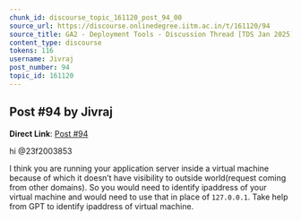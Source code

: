```yaml
---
chunk_id: discourse_topic_161120_post_94_00
source_url: https://discourse.onlinedegree.iitm.ac.in/t/161120/94
source_title: GA2 - Deployment Tools - Discussion Thread [TDS Jan 2025]
content_type: discourse
tokens: 116
username: Jivraj
post_number: 94
topic_id: 161120
---
```


## Post #94 by Jivraj

**Direct Link**: [Post #94](https://discourse.onlinedegree.iitm.ac.in/t/161120/94)

hi @23f2003853

I think you are running your application server inside a virtual machine because of which it doesn’t have visibility to outside world(request coming from other domains). So you would need to identify ipaddress of your virtual machine and would need to use that in place of `127.0.0.1`. Take help from GPT to identify ipaddress of virtual machine.
